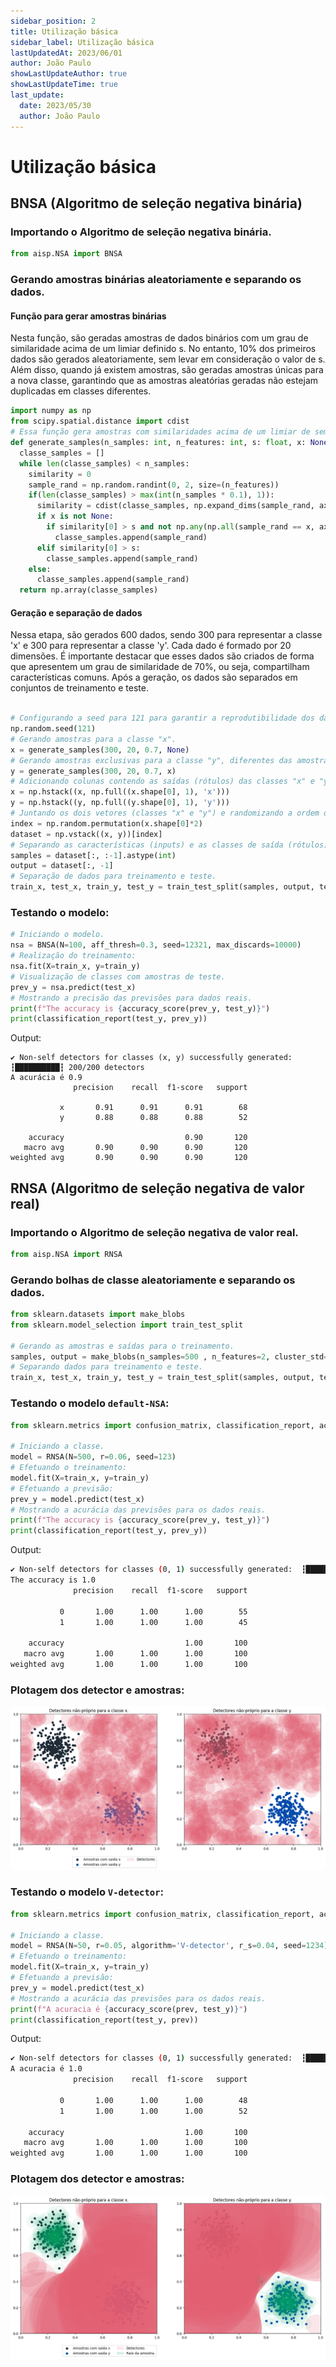 ```yaml
---
sidebar_position: 2
title: Utilização básica
sidebar_label: Utilização básica
lastUpdatedAt: 2023/06/01
author: João Paulo
showLastUpdateAuthor: true
showLastUpdateTime: true
last_update:
  date: 2023/05/30
  author: João Paulo
---
```


# Utilização básica

## BNSA (Algoritmo de seleção negativa binária)

### Importando o Algoritmo de seleção negativa binária.

```python
from aisp.NSA import BNSA
```

### Gerando amostras binárias aleatoriamente e separando os dados.

#### Função para gerar amostras binárias

Nesta função, são geradas amostras de dados binários com um grau de similaridade acima de um limiar definido s. No entanto, 10% dos primeiros dados são gerados aleatoriamente, sem levar em consideração o valor de s. Além disso, quando já existem amostras, são geradas amostras únicas para a nova classe, garantindo que as amostras aleatórias geradas não estejam duplicadas em classes diferentes.

```python
import numpy as np
from scipy.spatial.distance import cdist
# Essa função gera amostras com similaridades acima de um limiar de semelhança.
def generate_samples(n_samples: int, n_features: int, s: float, x: None):
  classe_samples = []
  while len(classe_samples) < n_samples:
    similarity = 0
    sample_rand = np.random.randint(0, 2, size=(n_features))
    if(len(classe_samples) > max(int(n_samples * 0.1), 1)):
      similarity = cdist(classe_samples, np.expand_dims(sample_rand, axis=0), metric='hamming')[0, :]
      if x is not None:
        if similarity[0] > s and not np.any(np.all(sample_rand == x, axis=1)):
          classe_samples.append(sample_rand)
      elif similarity[0] > s:
        classe_samples.append(sample_rand)
    else:
      classe_samples.append(sample_rand)
  return np.array(classe_samples)
```

#### Geração e separação de dados

Nessa etapa, são gerados 600 dados, sendo 300 para representar a classe 'x' e 300 para representar a classe 'y'. Cada dado é formado por 20 dimensões. É importante destacar que esses dados são criados de forma que apresentem um grau de similaridade de 70%, ou seja, compartilham características comuns. Após a geração, os dados são separados em conjuntos de treinamento e teste.

```python

# Configurando a seed para 121 para garantir a reprodutibilidade dos dados gerados.
np.random.seed(121)
# Gerando amostras para a classe "x".
x = generate_samples(300, 20, 0.7, None)
# Gerando amostras exclusivas para a classe "y", diferentes das amostras presentes na classe "x".
y = generate_samples(300, 20, 0.7, x)
# Adicionando colunas contendo as saídas (rótulos) das classes "x" e "y".
x = np.hstack((x, np.full((x.shape[0], 1), 'x')))
y = np.hstack((y, np.full((y.shape[0], 1), 'y')))
# Juntando os dois vetores (classes "x" e "y") e randomizando a ordem das amostras.
index = np.random.permutation(x.shape[0]*2)
dataset = np.vstack((x, y))[index]
# Separando as características (inputs) e as classes de saída (rótulos).
samples = dataset[:, :-1].astype(int)
output = dataset[:, -1]
# Separação de dados para treinamento e teste.
train_x, test_x, train_y, test_y = train_test_split(samples, output, test_size=0.2)

```
### Testando o modelo:

```python
# Iniciando o modelo.
nsa = BNSA(N=100, aff_thresh=0.3, seed=12321, max_discards=10000)
# Realização do treinamento:
nsa.fit(X=train_x, y=train_y)
# Visualização de classes com amostras de teste.
prev_y = nsa.predict(test_x)
# Mostrando a precisão das previsões para dados reais.
print(f"The accuracy is {accuracy_score(prev_y, test_y)}")
print(classification_report(test_y, prev_y))
```

Output:
```
✔ Non-self detectors for classes (x, y) successfully generated:  ┇██████████┇ 200/200 detectors
A acurácia é 0.9
              precision    recall  f1-score   support

           x       0.91      0.91      0.91        68
           y       0.88      0.88      0.88        52

    accuracy                           0.90       120
   macro avg       0.90      0.90      0.90       120
weighted avg       0.90      0.90      0.90       120
```
## RNSA (Algoritmo de seleção negativa de valor real)

### Importando o Algoritmo de seleção negativa de valor real.
```python
from aisp.NSA import RNSA
```

### Gerando bolhas de classe aleatoriamente e separando os dados.

```python
from sklearn.datasets import make_blobs
from sklearn.model_selection import train_test_split

# Gerando as amostras e saídas para o treinamento.
samples, output = make_blobs(n_samples=500 , n_features=2, cluster_std=0.07, center_box=([0.0, 1.0]), centers=[[0.25, 0.75], [0.75, 0.25]], random_state=1234) 
# Separando dados para treinamento e teste.
train_x, test_x, train_y, test_y = train_test_split(samples, output, test_size=0.2)
```

### Testando o modelo `default-NSA`:
```python
from sklearn.metrics import confusion_matrix, classification_report, accuracy_score

# Iniciando a classe.
model = RNSA(N=500, r=0.06, seed=123)
# Efetuando o treinamento: 
model.fit(X=train_x, y=train_y)
# Efetuando a previsão:
prev_y = model.predict(test_x)
# Mostrando a acurácia das previsões para os dados reais.
print(f"The accuracy is {accuracy_score(prev_y, test_y)}")
print(classification_report(test_y, prev_y))
```

Output:
```bash
✔ Non-self detectors for classes (0, 1) successfully generated:  ┇██████████┇ 1000/1000 detectors
The accuracy is 1.0
              precision    recall  f1-score   support

           0       1.00      1.00      1.00        55
           1       1.00      1.00      1.00        45

    accuracy                           1.00       100
   macro avg       1.00      1.00      1.00       100
weighted avg       1.00      1.00      1.00       100
```

### Plotagem dos detector e amostras:

![](../assets/exemple_pt_d.png)

### Testando o modelo `V-detector`:
```python
from sklearn.metrics import confusion_matrix, classification_report, accuracy_score

# Iniciando a classe.
model = RNSA(N=50, r=0.05, algorithm='V-detector', r_s=0.04, seed=1234)
# Efetuando o treinamento: 
model.fit(X=train_x, y=train_y)
# Efetuando a previsão:
prev_y = model.predict(test_x)
# Mostrando a acurácia das previsões para os dados reais.
print(f"A acuracia é {accuracy_score(prev, test_y)}")
print(classification_report(test_y, prev))
```

Output:
```bash
✔ Non-self detectors for classes (0, 1) successfully generated:  ┇██████████┇ 100/100 detectors
A acuracia é 1.0
              precision    recall  f1-score   support

           0       1.00      1.00      1.00        48
           1       1.00      1.00      1.00        52

    accuracy                           1.00       100
   macro avg       1.00      1.00      1.00       100
weighted avg       1.00      1.00      1.00       100
```

### Plotagem dos detector e amostras:

![](../assets/exemple_pt_v.png)